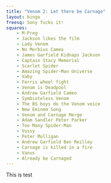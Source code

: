 ```yaml
---
title: "Venom 2: Let there be Carnage"
layout: bingo
freesq: Sony fucks it!
squares:
    - M-Preg
    - Jackson likes the film
    - Lady Venom
    - No Morbius Cameo
    - James Garfield Kidnaps Jackson
    - Captain Stacy Memorial
    - Scarlet Spider
    - Amazing Spider-Man Universe
    - Vaby
    - Ferris wheel fight
    - Venom is Deadpool
    - Andrew Garfield Cameo
    - Symbioteless Venom
    - The BS boys do the Venom voice
    - New Eminem Song
    - Venom and Carnage Merge
    - Adam Sandler Peter Parker
    - Too Many Spider-Man
    - Vussy
    - Peter Mulligan
    - Andrew Garfield Ben Reilley
    - Carnage is killed in a fire
    - Vanus
    - Already be Carnaged
---
```


This is test